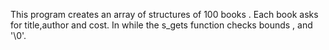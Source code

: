 This program creates an array of structures of 100 books .
Each book asks for title,author and cost.
In while the s_gets function checks bounds , and '\0'.
